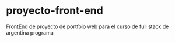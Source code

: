 # proyecto-front-end
FrontEnd de proyecto de portfoio web para el curso de full stack de argentina programa
